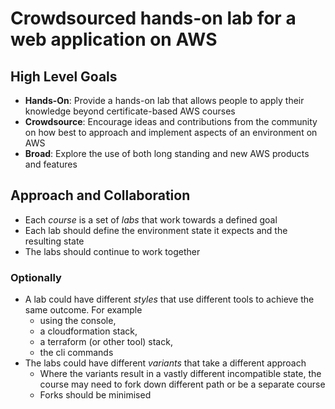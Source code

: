 # Crowdsourced hands-on lab for a web application on AWS

## High Level Goals
* **Hands-On**: Provide a hands-on lab that allows people to apply their knowledge beyond certificate-based AWS courses
* **Crowdsource**: Encourage ideas and contributions from the community on how best to approach and implement aspects of an environment on AWS
* **Broad**: Explore the use of both long standing and new AWS products and features

## Approach and Collaboration
* Each *course* is a set of *labs* that work towards a defined goal
* Each lab should define the environment state it expects and the resulting state 
* The labs should continue to work together

### Optionally
* A lab could have different *styles* that use different tools to achieve the same outcome. For example
  * using the console,
  * a cloudformation stack,
  * a terraform (or other tool) stack,
  * the cli commands 
* The labs could have different *variants* that take a different approach
  * Where the variants result in a vastly different incompatible state, the course may need to fork down different path or be a separate course
  * Forks should be minimised
  


